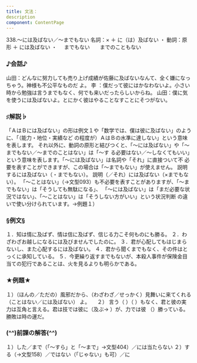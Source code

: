 ```yaml
---
title: 文法：
description
component: ContentPage
---
```



338.～には及ばない／～までもない
名詞：× ＋ に（は）及ばない ・
動詞：原形 ＋ には及ばない ・
    までもない  
    までのこともない  
### ♪会話♪
山田：どんなに努力しても売り上げ成績が佐藤に及ばないなんて、全く嫌になっちゃう。神様も不公平なものだ よ。
李 ：僕だって彼にはかなわないよ。小さい時から勉強は言うまでもなく、何でも来いだったらしいからね。 山田：僕に気を使うには及ばないよ。とにかく彼はやることなすことにそつがない。
### ♯解説♭
「ＡはＢには及ばない」の形は例文１や「数学では、僕は彼に及ばない」のように、「（能力・地位・実績など の程度が）ＡはＢの水準に達しない」という意味を表します。
それ以外に、動詞の原形と結びつくと、「～には及ばない」や「～までもない／～までのことはない」は「～す
る必要はない／～しなくてもいい」という意味を表します。「～には及ばない」は名詞や「それ」に直接ついて不 必要を表すことができますが、この場合は「～までもない」が使えません。
説明するには及ばない（・までもない）。
説明（／それ）には及ばない（×までもない）。
「～ことはない」（→文型093）も不必要を表すことがありますが、「～までもない」は「そうしても無駄になる」、 「～には及ばない」は「まだ必要な状況ではない」、「～ことはない」は「そうしない方がいい」という状況判断 の違いで使い分けられています。→例題１）
### §例文§
１．知は情に及ばず、情は信に及ばず、信じる力こそ何ものにも勝る。
２．わざわざお越しになるには及びませんでしたのに。
３．君が心配してもはじまらないし、また心配するには及ばない。
４．君から聞くまでもなく、その件はとっくに承知している。
５．今更繰り返すまでもないが、本殺人事件が保険金目当ての犯行であることは、火を見るよりも明らかである。
### ★例題★
１）（ほんの／ただの）風邪だから、（わざわざ／せっかく）見舞いに来てくれる（ことはない／には及ばない）
よ。    
２） 言う（ ）（ ）もなく、君と彼の実力は互角と言える。君は技では彼に（及ぶ→ ）が、力では彼
（）勝っている。勝敗は時の運だ。
### (^^)前課の解答(^^)
１）した／まで（「～すら」と「～まで」→文型404）／には当たらない
２）する（→文型158）／ではない（「じゃない」も可）／に

